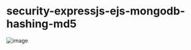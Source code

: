 # security-expressjs-ejs-mongodb-hashing-md5
![image](https://github.com/rkapril/security-expressjs-ejs-mongodb-encryption/assets/61505106/fefaafa6-3548-49c3-98e9-5decf7b2c61b)
